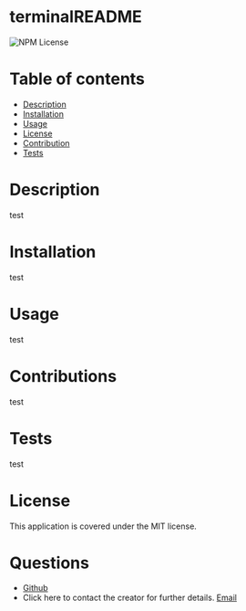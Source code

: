 # terminalREADME
![NPM License](https://img.shields.io/badge/license-MIT-red)
# Table of contents
* [Description](#description)
* [Installation](#installation)
* [Usage](#usage)
* [License](#license)
* [Contribution](#contributions)
* [Tests](#tests)
# Description 
test
# Installation
 test
# Usage
 test
# Contributions
 test
# Tests
 test
# License
This application is covered under the MIT license.
# Questions
* [Github](test)
* Click here to contact the creator for further details.
[Email](mailto:philculling@hotmail.com)
